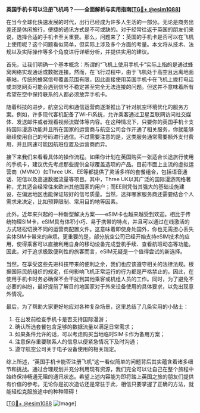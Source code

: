 **英国手机卡可以注册飞机吗？——全面解析与实用指南[[TG💪+ @esim1088](https://t.me/s/esim1088)]**

在当今全球化快速发展的时代，出行已经成为许多人生活的一部分。无论是商务出差还是休闲旅行，便捷的通讯方式是不可或缺的。对于经常往返于英国的朋友们来说，选择合适的手机卡至关重要。那么，问题来了：英国的手机卡是否可以在飞机上使用呢？这个问题看似简单，但实际上涉及多个方面的考量。本文将从技术、法规以及实际操作等多个角度进行详细分析，并提供实用的建议。

首先，让我们明确一个基本概念：所谓的“飞机上使用手机卡”实际上指的是通过蜂窝网络实现通话或数据连接。然而，在飞行过程中，由于飞机处于高空且远离地面基站，传统的蜂窝信号覆盖范围有限，因此直接使用英国手机卡在飞机上拨打电话或浏览网页可能会遇到信号不稳定甚至完全无法连接的问题。但这并不意味着所有希望在空中保持联系的人都必须放弃手机卡。

随着科技的进步，航空公司和通信运营商逐渐推出了针对航空环境优化的服务方案。例如，许多现代客机配备了Wi-Fi系统，允许乘客通过卫星互联网访问社交媒体、发送邮件或者观看视频流媒体等内容。在这种情况下，只要你的英国手机卡支持国际漫游功能并且所在国家的运营商与航空公司合作开通了相关服务，你就能够继续使用自己的号码进行通信。不过需要注意的是，这类服务通常需要额外支付费用，并且网速可能因航班位置及运营商而异。

接下来我们来看看具体的操作流程。如果你计划在英国购买一张适合长途旅行使用的手机卡，建议优先考虑那些提供全球覆盖选项的产品。目前市面上主流的虚拟运营商（MVNO）如Three UK、EE等都提供了灵活多样的套餐组合，包括语音通话、短信以及高速数据流量等项目。其中，Three UK以其广泛的国际漫游网络著称，尤其适合经常往来欧洲其他国家的用户；而EE则凭借其强大的基础设施建设，在偏远地区也能保证较好的信号质量。当然，选择哪家服务商还需要结合个人需求来决定，比如预算限制、常用目的地等因素。

此外，近年来兴起的一种新型解决方案——eSIM卡也越来越受到欢迎。相比于传统物理SIM卡，eSIM具有体积小巧、易于携带的特点，并且可以通过在线激活的方式轻松切换不同的运营商配置文件。这意味着即使身处国外，你也无需担心丢失实体SIM卡带来的麻烦。更重要的是，部分航空公司已经开始支持eSIM技术的应用，使得乘客可以直接利用自身的移动设备完成登机手续、查看航班动态等功能。因此，对于追求极致便利性的旅客而言，eSIM无疑是一个值得尝试的新选择。

当然，在享受这些先进科技带来的便利之余，我们也应该遵守相关的法律法规。根据国际民航组织的规定，任何影响飞机正常运行的行为都是严格禁止的。因此，在使用手机卡时务必确保不会干扰到其他乘客或机组人员的工作。同时，为了避免不必要的纠纷，最好提前了解目的地国家对于外来设备使用的具体要求，以免出现意外情况。

最后，为了帮助大家更好地应对各种复杂场景，这里总结了几条实用的小贴士：
1. 在出发前检查手机卡是否支持国际漫游；
2. 确认所选套餐包含足够的数据流量以满足日常需求；
3. 如果条件允许的话，可以考虑购买当地临时SIM卡作为备用方案；
4. 注意保存重要联系人的信息以便紧急情况下及时沟通；
5. 遵守航空公司关于电子设备使用的相关规定。

综上所述，“英国手机卡能否注册飞机”这一看似简单的问题背后其实蕴含着诸多细节和挑战。通过合理规划并充分利用现有资源，我们完全可以让自己在整个旅程中始终保持畅通无阻的通讯状态。希望上述内容能为即将踏上英国之旅的朋友们提供有价值的参考。无论你是初次造访还是常驻于此，相信只要掌握了正确的方法，就能轻松克服旅途中的种种障碍！

[[TG💪+ @esim1088](https://t.me/s/esim1088) ![Image](https://i.postimg.cc/4NQfJmqS/Snipaste-2025-05-13-00-14-12.png)]